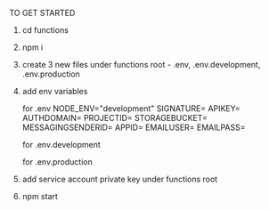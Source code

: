 TO GET STARTED

1. cd functions

2. npm i

3. create 3 new files under functions root - .env, .env.development, .env.production

4. add env variables

   for .env
   NODE_ENV="development"
   SIGNATURE=
   APIKEY=
   AUTHDOMAIN=
   PROJECTID=
   STORAGEBUCKET=
   MESSAGINGSENDERID=
   APPID=
   EMAILUSER=
   EMAILPASS=

   for .env.development

   for .env.production

5. add service account private key under functions root

6. npm start
